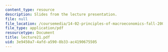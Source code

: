 ```yaml
---
content_type: resource
description: Slides from the lecture presentation.
file: null
file_location: /coursemedia/14-02-principles-of-macroeconomics-fall-2004/3e9450a74afda5908b33ac4190675505_lecture21.pdf
file_type: application/pdf
resourcetype: Document
title: lecture21.pdf
uid: 3e9450a7-4afd-a590-8b33-ac4190675505
---
```

